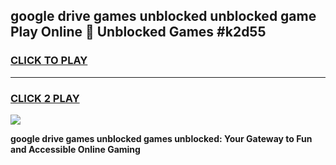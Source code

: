 
## google drive games unblocked unblocked game Play Online 👋 Unblocked Games #k2d55
<h3>
<a href="https://premium.freeplayer.one?title=google_drive_games_unblocked&ref=21F">CLICK TO PLAY</a></h3>
<hr>

<h3>
<a href="https://premium.freeplayer.one?title=google_drive_games_unblocked&ref=21F">CLICK 2 PLAY</a>
  
</h3>

<a href="https://premium.freeplayer.one?title=google_drive_games_unblocked&ref=21F/"><img src="https://clearcache.store/games.png"></a>


**google drive games unblocked games unblocked: Your Gateway to Fun and Accessible Online Gaming**
